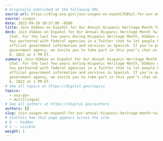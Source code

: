 ```yaml
---
# Originally published at the following URL
source_url: https://blog.usa.gov/join-usagov-en-espa%C3%B1ol-for-our-annual-hispanic-heritage-month-twitter-chat
source: usagov
date: 2022-09-28 10:57:00 -0500
title: Join USAGov en Español for Our Annual Hispanic Heritage Month Twitter Chat
deck: Join USAGov en Español for Our Annual Hispanic Heritage Month Twitter
  Chat. For the last few years during Hispanic Heritage Month, USAGov en Español
  has partnered with federal agencies in a Twitter chat to let people know about
  official government information and services in Spanish. If you’re part of a
  government agency, we invite you to take part in this year’s chat on October
  6, 2022 at 1 PM ET.
summary: Join USAGov en Español for Our Annual Hispanic Heritage Month Twitter
  Chat. For the last few years during Hispanic Heritage Month, USAGov en Español
  has partnered with federal agencies in a Twitter chat to let people know about
  official government information and services in Spanish. If you’re part of a
  government agency, we invite you to take part in this year’s chat on October
  6, 2022 at 1 PM ET.
# See all topics at https://digital.gov/topics
topics:
  - usa-gov
  - multilingual
# See all authors at https://digital.gov/authors
authors: []
slug: join-usagov-en-espanol-for-our-annual-hispanic-heritage-month-twitter-chat
# Controls how this page appears across the site
# 0 -- hidden
# 1 -- visible
weight: 1
---
```

